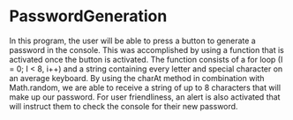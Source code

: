 # PasswordGeneration
In this program, the user will be able to press a button to generate a password in the console. 
This was accomplished by using a function that is activated once the button is activated. 
The function consists of a for loop (I = 0; I < 8, i++) and a string containing every letter and special character on an average keyboard. 
By using the charAt method in combination with Math.random, we are able to receive a string of up to 8 characters that will make up our password. 
For user friendliness, an alert is also activated that will instruct them to check the console for their new password.
